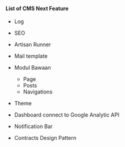 #### List of CMS Next Feature
- Log
- SEO
- Artisan Runner
- Mail template

- Modul Bawaan
	- Page
	- Posts
	- Navigations
- Theme
- Dashboard connect to Google Analytic API
- Notification Bar

- Contracts Design Pattern